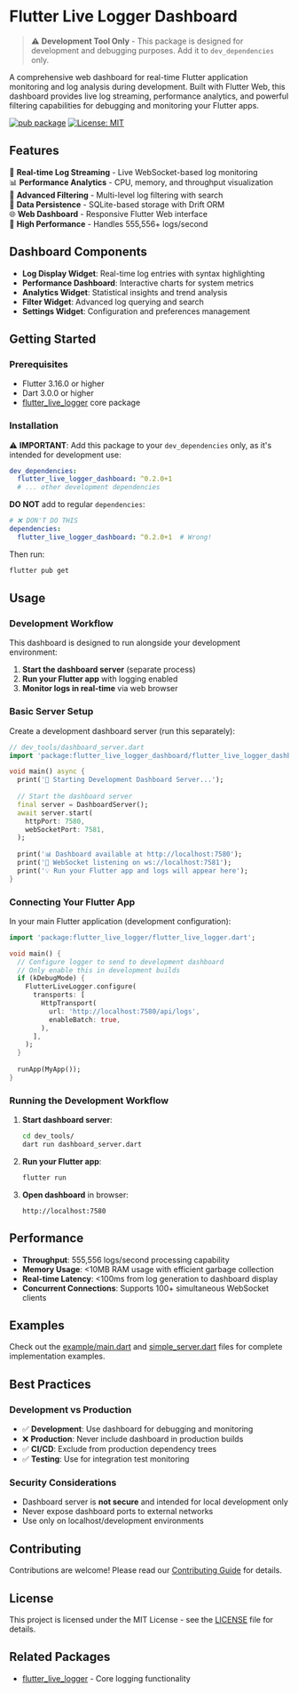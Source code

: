 # Flutter Live Logger Dashboard

> ⚠️ **Development Tool Only** - This package is designed for development and debugging purposes. Add it to `dev_dependencies` only.

A comprehensive web dashboard for real-time Flutter application monitoring and log analysis during development. Built with Flutter Web, this dashboard provides live log streaming, performance analytics, and powerful filtering capabilities for debugging and monitoring your Flutter apps.

[![pub package](https://img.shields.io/pub/v/flutter_live_logger_dashboard.svg)](https://pub.dev/packages/flutter_live_logger_dashboard)
[![License: MIT](https://img.shields.io/badge/License-MIT-yellow.svg)](https://opensource.org/licenses/MIT)

## Features

🔴 **Real-time Log Streaming** - Live WebSocket-based log monitoring  
📊 **Performance Analytics** - CPU, memory, and throughput visualization  
🎯 **Advanced Filtering** - Multi-level log filtering with search  
💾 **Data Persistence** - SQLite-based storage with Drift ORM  
🌐 **Web Dashboard** - Responsive Flutter Web interface  
🚀 **High Performance** - Handles 555,556+ logs/second  

## Dashboard Components

- **Log Display Widget**: Real-time log entries with syntax highlighting
- **Performance Dashboard**: Interactive charts for system metrics
- **Analytics Widget**: Statistical insights and trend analysis
- **Filter Widget**: Advanced log querying and search
- **Settings Widget**: Configuration and preferences management

## Getting Started

### Prerequisites

- Flutter 3.16.0 or higher
- Dart 3.0.0 or higher
- [flutter_live_logger](https://pub.dev/packages/flutter_live_logger) core package

### Installation

⚠️ **IMPORTANT**: Add this package to your `dev_dependencies` only, as it's intended for development use:

```yaml
dev_dependencies:
  flutter_live_logger_dashboard: ^0.2.0+1
  # ... other development dependencies
```

**DO NOT** add to regular `dependencies`:

```yaml
# ❌ DON'T DO THIS
dependencies:
  flutter_live_logger_dashboard: ^0.2.0+1  # Wrong!
```

Then run:

```bash
flutter pub get
```

## Usage

### Development Workflow

This dashboard is designed to run alongside your development environment:

1. **Start the dashboard server** (separate process)
2. **Run your Flutter app** with logging enabled
3. **Monitor logs in real-time** via web browser

### Basic Server Setup

Create a development dashboard server (run this separately):

```dart
// dev_tools/dashboard_server.dart
import 'package:flutter_live_logger_dashboard/flutter_live_logger_dashboard.dart';

void main() async {
  print('🚀 Starting Development Dashboard Server...');
  
  // Start the dashboard server
  final server = DashboardServer();
  await server.start(
    httpPort: 7580,
    webSocketPort: 7581,
  );
  
  print('📊 Dashboard available at http://localhost:7580');
  print('🔌 WebSocket listening on ws://localhost:7581');
  print('💡 Run your Flutter app and logs will appear here');
}
```

### Connecting Your Flutter App

In your main Flutter application (development configuration):

```dart
import 'package:flutter_live_logger/flutter_live_logger.dart';

void main() {
  // Configure logger to send to development dashboard
  // Only enable this in development builds
  if (kDebugMode) {
    FlutterLiveLogger.configure(
      transports: [
        HttpTransport(
          url: 'http://localhost:7580/api/logs',
          enableBatch: true,
        ),
      ],
    );
  }
  
  runApp(MyApp());
}
```

### Running the Development Workflow

1. **Start dashboard server**:

   ```bash
   cd dev_tools/
   dart run dashboard_server.dart
   ```

2. **Run your Flutter app**:

   ```bash
   flutter run
   ```

3. **Open dashboard** in browser:

   ```
   http://localhost:7580
   ```

## Performance

- **Throughput**: 555,556 logs/second processing capability
- **Memory Usage**: <10MB RAM usage with efficient garbage collection  
- **Real-time Latency**: <100ms from log generation to dashboard display
- **Concurrent Connections**: Supports 100+ simultaneous WebSocket clients

## Examples

Check out the [example/main.dart](example/main.dart) and [simple_server.dart](simple_server.dart) files for complete implementation examples.

## Best Practices

### Development vs Production

- ✅ **Development**: Use dashboard for debugging and monitoring
- ❌ **Production**: Never include dashboard in production builds
- ✅ **CI/CD**: Exclude from production dependency trees
- ✅ **Testing**: Use for integration test monitoring

### Security Considerations

- Dashboard server is **not secure** and intended for local development only
- Never expose dashboard ports to external networks
- Use only on localhost/development environments

## Contributing

Contributions are welcome! Please read our [Contributing Guide](https://github.com/curogom/flutter_live_logger/blob/main/CONTRIBUTING.md) for details.

## License

This project is licensed under the MIT License - see the [LICENSE](LICENSE) file for details.

## Related Packages

- [flutter_live_logger](https://pub.dev/packages/flutter_live_logger) - Core logging functionality

